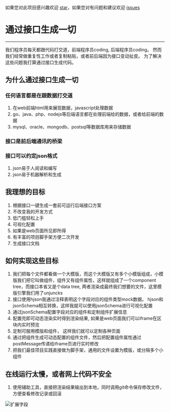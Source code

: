 如果您对此项目感兴趣欢迎 [star](https://github.com/genany/gen)，如果您对有问题和建议欢迎 [issues](https://github.com/genany/gen/issues/new)


# 通过接口生成一切


---

 我们程序员每天都跟代码打交道，前端程序员coding, 后端程序员coding。
 然而我们经常做重复性工作或者复制粘贴，或者前后端因为接口变动扯皮。
 为了解决这些问题我打算通过接口生成代码。

## 为什么通过接口生成一切
### 任何语言都是在跟数据打交道

1. 在web前端html用来展现数据，javascript处理数据
1. go、java、php、nodejs等后端语言都在处理前端给的数据，或者给前端的数据
1. mysql、oracle、mongodb、postsql等数据库用来存储数据

### 接口是前后端通讯的桥梁

### 接口可以约定json格式
1. json易于人阅读和编写
2. json易于机器解析和生成

## 我理想的目标
1. 根据接口一键生成一套前可运行后端接口方案
1. 不改变我的开发方式
1. 低门槛轻松上手
1. 可视化配置
1. 如果是web页面所见即所得
1. 有丰富的项目脚手架方便二次开发
1. 生成接口文档

## 如何实现这些目标

1. 我们把每个文件都看做一个大模版，而这个大模版又有多个小模版组成，小模版我们把它叫做组件，组件又有组件属性，这样就组成了一个component tree，而接口本省又是个data tree,  两者渲染成最终我们想要的文件，这里模版引擎我们用了unjuncks 
1. 接口使用hjson我通过注释表明这个字段对应的组件类型mock数据。
  hjson和jsonSchema相互转换，这样我就可以使用jsonSchema进行可视化配置
1. 通过jsonSchema配置字段对应的组件和定制组件扩展信息
1. 配置完即可动态渲染实时得到渲染结果, 如果是web页面我们可以iframe在区块内实时预览
1. 定制可服用模版和组件， 这样我们就可以定制各种页面
1. 通过把组件生成可动态配置的组件文件，然后把配置组件属性通过postMessage传递给iframe页进行实时修改
1. 把我们最佳项目实践直接做为脚手架，通用的文件设置为模版，或分隔多个小组件

## 在线运行太慢，或者网上代码不安全
1. 使用辅助工具，直接把渲染结果输出到本地，同时调用git命令保存修改文件，方便查看修改记录或回滚


![扩展字段](http://gen.sdemo.cn/gen.gif)
